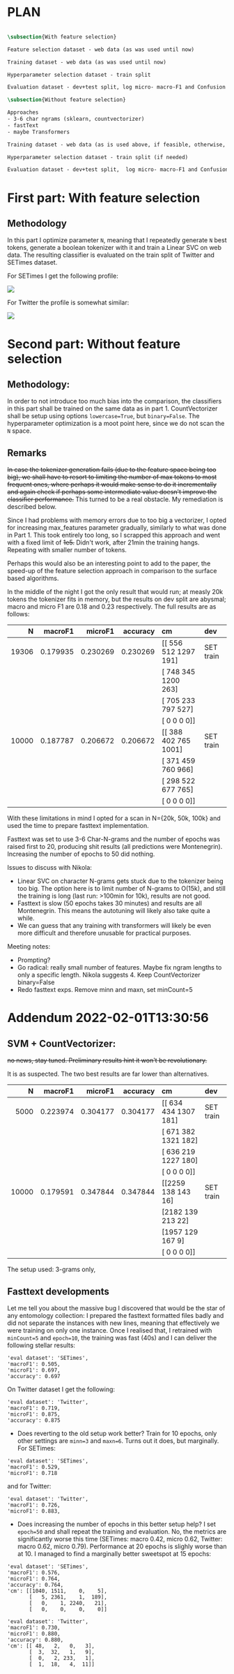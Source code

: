 # PLAN

```latex

\subsection{With feature selection}

Feature selection dataset - web data (as was used until now)

Training dataset - web data (as was used until now)

Hyperparameter selection dataset - train split

Evaluation dataset - dev+test split, log micro- macro-F1 and Confusion Matrices

\subsection{Without feature selection}

Approaches
- 3-6 char ngrams (sklearn, countvectorizer)
- fastText
- maybe Transformers

Training dataset - web data (as is used above, if feasible, otherwise, we will use a subset)

Hyperparameter selection dataset - train split (if needed)

Evaluation dataset - dev+test split,  log micro- macro-F1 and Confusion Matrices

```

# First part: With feature selection

## Methodology
In this part I optimize parameter `N`, meaning that I repeatedly generate `N` best tokens, generate a boolean tokenizer with it and train a Linear SVC on web data. The resulting classifier is evaluated on the train split of Twitter and SETimes dataset.

For SETimes I get the following profile:

![](images/1_linscv_on_setimes_bool_vectorizer.png)

For Twitter the profile is somewhat similar: 

![](images/1_linscv_on_twitter_bool_vectorizer.png)

# Second part: Without feature selection

## Methodology:
In order to not introduce too much bias into the comparison, the classifiers in this part shall be trained on the same data as in part 1. CountVectorizer shall be setup using options `lowercase=True`, but `binary=False`. The hyperparameter optimization is a moot point here, since we do not scan the `N` space.

## Remarks

~~In case the tokenizer generation fails (due to the feature space being too big), we shall have to resort to limiting the number of max tokens to most frequent ones, where perhaps it would make sense to do it incrementally and again check if perhaps some intermediate value doesn't improve the classifier performance.~~ This turned to be a real obstacle. My remediation is described below.

Since I had problems with memory errors due to too big a vectorizer, I opted for increasing max_features parameter gradually, similarly to what was done in Part 1. This took entirely too long, so I scrapped this approach and went with a fixed limit of ~~1e5.~~ Didn't work, after 21min the training hangs. Repeating with smaller number of tokens.

Perhaps this would also be an interesting point to add to the paper, the speed-up of the feature selection approach in comparison to the surface based algorithms.


In the middle of the night I got the only result that would run; at measly 20k tokens the tokenizer fits in memory, but the results on dev split are abysmal; macro and micro F1 are 0.18 and 0.23 respectively. The full results are as follows:

|     N |  macroF1 |  microF1 | accuracy | cm                     | dev       |
|------:|---------:|---------:|---------:|:-----------------------|:----------|
| 19306 | 0.179935 | 0.230269 | 0.230269 | [[ 556  512 1297  191] | SET train |
|       |          |          |          | [ 748  345 1200  263]  |           |
|       |          |          |          | [ 705  233  797  527]  |           |
|       |          |          |          | [   0    0    0    0]] |           |
| 10000 | 0.187787 | 0.206672 | 0.206672 | [[ 388  402  765 1001] | SET train |
|       |          |          |          | [ 371  459  760  966]  |           |
|       |          |          |          | [ 298  522  677  765]  |           |
|       |          |          |          | [   0    0    0    0]] |           |

With these limitations in mind I opted for a scan in N={20k, 50k, 100k} and used the time to prepare fasttext implementation.

Fasttext was set to use 3-6 Char-N-grams and the number of epochs was raised first to 20, producing shit results (all predictions were Montenegrin). Increasing the number of epochs to 50 did nothing.

Issues to discuss with Nikola:
* Linear SVC on character N-grams gets stuck due to the tokenizer being too big. The option here is to limit number of N-grams to O(15k), and still the training is long (last run: >100min for 10k), results are not good.
* Fasttext is slow (50 epochs takes 30 minutes) and results are all Montenegrin. This means the autotuning will likely also take quite a while.
* We can guess that any training with transformers will likely be even more difficult and therefore unusable for practical purposes.

Meeting notes:
* Prompting?
* Go radical: really small number of features. Maybe fix ngram lengths to only a specific length. Nikola suggests 4. Keep CountVectorizer binary=False
* Redo fasttext exps. Remove minn and maxn, set minCount=5

# Addendum 2022-02-01T13:30:56

## SVM + CountVectorizer:

~~no news, stay tuned. Preliminary results hint it won't be revolutionary.~~

It is as suspected. The two best results are far lower than alternatives.

|     N |   macroF1 |   microF1 |   accuracy | cm                      | dev       |
|------:|----------:|----------:|-----------:|:------------------------|:----------|
|  5000 | 0.223974  | 0.304177  |  0.304177  | [[ 634  434 1307  181]  | SET train |
|       |           |           |            |  [ 671  382 1321  182]  |           |
|       |           |           |            |  [ 636  219 1227  180]  |           |
|       |           |           |            |  [   0    0    0    0]] |           |
| 10000 |  0.179591 |  0.347844 |   0.347844 | [[2259  138  143   16]  | SET train |
|       |           |           |            |  [2182  139  213   22]  |           |
|       |           |           |            |  [1957  129  167    9]  |           |
|       |           |           |            |  [   0    0    0    0]] |           |

The setup used: 3-grams only, 
## Fasttext developments

Let me tell you about the massive bug I discovered that would be the star of any entomology collection: I prepared the fasttext formatted files badly and did not separate the instances with new lines, meaning that effectively we were training on only one instance. Once I realised that, I retrained with `minCount=5` and `epoch=10`, the training was fast (40s) and I can deliver the following stellar results:
```
'eval dataset': 'SETimes', 
'macroF1': 0.505, 
'microF1': 0.697,
'accuracy': 0.697
```

On Twitter dataset I get the following:
```
'eval dataset': 'Twitter',
'macroF1': 0.719, 
'microF1': 0.875, 
'accuracy': 0.875
```

* Does reverting to the old setup work better? Train for 10 epochs, only other settings are `minn=3` and `maxn=6`. Turns out it does, but marginally. For SETimes:

```
'eval dataset': 'SETimes', 
'macroF1': 0.529, 
'microF1': 0.718
```

and for Twitter:

```
'eval dataset': 'Twitter', 
'macroF1': 0.726, 
'microF1': 0.883, 
```

* Does increasing the number of epochs in this better setup help? I set `epoch=50` and shall repeat the training and evaluation. No, the metrics are significantly worse this time (SETimes: macro 0.42, micro 0.62, Twitter: macro 0.62, micro 0.79). Performance at 20 epochs is slighly worse than at 10. I managed to find a marginally better sweetspot at 15 epochs:

```
'eval dataset': 'SETimes', 
'macroF1': 0.576, 
'microF1': 0.764, 
'accuracy': 0.764, 
'cm': [[1040, 1511,    0,    5],
       [   5, 2361,    1,  189],
       [   0,    1, 2240,   21],
       [   0,    0,    0,    0]]

'eval dataset': 'Twitter', 
'macroF1': 0.730, 
'microF1': 0.880, 
'accuracy': 0.880, 
'cm': [[ 48,   2,   0,   3],
       [  3,  32,   1,   9],
       [  0,   2, 233,   1],
       [  1,  18,   4,  11]]
```